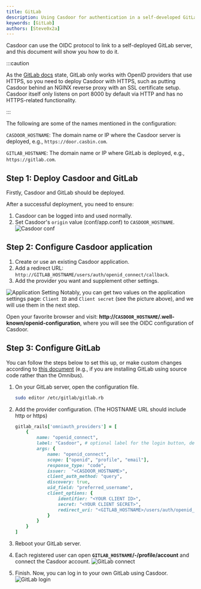 ```yaml
---
title: GitLab
description: Using Casdoor for authentication in a self-developed GitLab server
keywords: [GitLab]
authors: [Steve0x2a]
---
```


Casdoor can use the OIDC protocol to link to a self-deployed GitLab server, and this document will show you how to do it.

:::caution

As the [GitLab docs](https://docs.gitlab.com/ee/administration/auth/oidc.html#configure-keycloak) state, GitLab only works with OpenID providers that use HTTPS, so you need to deploy Casdoor with HTTPS, such as putting Casdoor behind an NGINX reverse proxy with an SSL certificate setup. Casdoor itself only listens on port 8000 by default via HTTP and has no HTTPS-related functionality.

:::

The following are some of the names mentioned in the configuration:

`CASDOOR_HOSTNAME`: The domain name or IP where the Casdoor server is deployed, e.g., `https://door.casbin.com`.

`GITLAB_HOSTNAME`: The domain name or IP where GitLab is deployed, e.g., `https://gitlab.com`.

## Step 1: Deploy Casdoor and GitLab

Firstly, Casdoor and GitLab should be deployed.

After a successful deployment, you need to ensure:

1. Casdoor can be logged into and used normally.
2. Set Casdoor's `origin` value (conf/app.conf) to `CASDOOR_HOSTNAME`.
![Casdoor conf](/img/integration/casdoor_origin.png)

## Step 2: Configure Casdoor application

1. Create or use an existing Casdoor application.
2. Add a redirect URL: `http://GITLAB_HOSTNAME/users/auth/openid_connect/callback`.
3. Add the provider you want and supplement other settings.

![Application Setting](/img/integration/ruby/gitlab/appsetting_gitlab.png)
Notably, you can get two values on the application settings page: `Client ID` and `Client secret` (see the picture above), and we will use them in the next step.

Open your favorite browser and visit: **http://`CASDOOR_HOSTNAME`/.well-known/openid-configuration**, where you will see the OIDC configuration of Casdoor.

## Step 3: Configure GitLab

You can follow the steps below to set this up, or make custom changes according to [this document](https://docs.gitlab.com/ee/administration/auth/oidc.html#casdoor) (e.g., if you are installing GitLab using source code rather than the Omnibus).

1. On your GitLab server, open the configuration file.

    ```bash
    sudo editor /etc/gitlab/gitlab.rb
    ```

2. Add the provider configuration. (The HOSTNAME URL should include http or https)

    ```ruby
    gitlab_rails['omniauth_providers'] = [
        {
            name: "openid_connect",
            label: "Casdoor", # optional label for the login button, defaults to "Openid Connect"
            args: {
                name: "openid_connect",
                scope: ["openid", "profile", "email"],
                response_type: "code",
                issuer:  "<CASDOOR_HOSTNAME>",
                client_auth_method: "query",
                discovery: true,
                uid_field: "preferred_username",
                client_options: {
                    identifier: "<YOUR CLIENT ID>",
                    secret: "<YOUR CLIENT SECRET>",
                    redirect_uri: "<GITLAB_HOSTNAME>/users/auth/openid_connect/callback"
                }
            }
        }
    ]
    ```

3. Reboot your GitLab server.
4. Each registered user can open **`GITLAB_HOSTNAME`/-/profile/account** and connect the Casdoor account.
    ![GitLab connect](/img/integration/ruby/gitlab/gitlab_connect.png)
5. Finish.
    Now, you can log in to your own GitLab using Casdoor.
    ![GitLab login](/img/integration/ruby/gitlab/gitlab_login.png)
